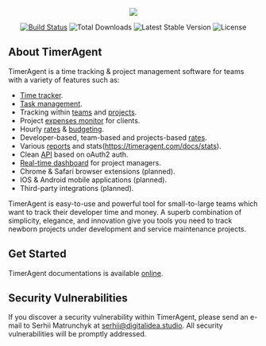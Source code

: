 <p align="center"><img src="https://timeragent.com/wp-content/uploads/2017/10/Asset-1@2x-300x45.png"></p>

<p align="center">
<a href="https://travis-ci.org/digitalideastudio/timeragent"><img src="https://travis-ci.org/digitalideastudio/timeragent.svg" alt="Build Status"></a>
<img src="https://poser.pugx.org/digitalideastudio/timeragent/d/total" alt="Total Downloads">
<img src="https://poser.pugx.org/digitalideastudio/timeragent/v/stable" alt="Latest Stable Version">
<img src="https://poser.pugx.org/digitalideastudio/timeragent/license" alt="License">
</p>


## About TimerAgent

TimerAgent is a time tracking & project management software for teams with a variety of features such as:

- [Time tracker](https://timeragent.com/docs/tracking).
- [Task management](https://timeragent.com/docs/tasks).
- Tracking within [teams](https://timeragent.com/docs/teams) and [projects](https://timeragent.com/docs/projects).
- Project [expenses monitor](https://timeragent.com/docs/expenses-monitor) for clients.
- Hourly [rates](https://timeragent.com/docs/rates) & [budgeting](https://timeragent.com/docs/budgeting).
- Developer-based, team-based and projects-based [rates](https://timeragent.com/docs/rates).
- Various [reports](https://timeragent.com/docs/reporting) and stats(https://timeragent.com/docs/stats).
- Clean [API](https://api.timeragent.com) based on oAuth2 auth.
- [Real-time dashboard](https://timeragent.com/docs/dashboard) for project managers.
- Chrome & Safari browser extensions (planned).
- IOS & Android mobile applications (planned).
- Third-party integrations (planned).

TimerAgent is easy-to-use and powerful tool for small-to-large teams which want to track their developer time and money. A superb combination of simplicity, elegance, and innovation give you tools you need to track newborn projects under development and service maintenance projects.

## Get Started

TimerAgent documentations is available [online](https://timeragent.com/docs).

## Security Vulnerabilities

If you discover a security vulnerability within TimerAgent, please send an e-mail to Serhii Matrunchyk at serhii@digitalidea.studio. All security vulnerabilities will be promptly addressed.


